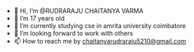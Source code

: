 - 👋 Hi, I’m @RUDRARAJU CHAITANYA VARMA
- 👀 I’m 17 years old
- 🌱 I’m currently studying cse in amrita university coimbatore
- 💞️ I’m looking forward to work with others
- 📫 How to reach me by chaitanyarudraraju5210@gmail.com

<!---
RUDRARAJUCHAITANYAVARMA/RUDRARAJUCHAITANYAVARMA is a ✨ special ✨ repository because its `README.md` (this file) appears on your GitHub profile.
You can click the Preview link to take a look at your changes.
--->
